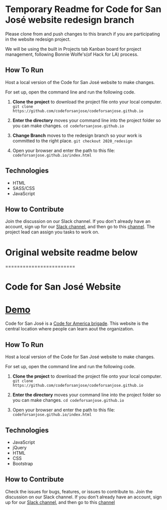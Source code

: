 # Temporary Readme for Code for San José website redesign branch

Please clone from and push changes to this branch if you are participating in the website redesign project.

We will be using the built in Projects tab Kanban board for project management, following Bonnie Wolfe's(of Hack for LA) process.

## How To Run

Host a local version of the Code for San José website to make changes.

For set up, open the command line and run the following code.

1. **Clone the project** to download the project file onto your local computer.
   `git clone https://github.com/codeforsanjose/codeforsanjose.github.io`

2. **Enter the directory** moves your command line into the project folder so you can make changes.
   `cd codeforsanjose.github.io`

3. **Change Branch** moves to the redesign branch so your work is committed to the right place.
   `git checkout 2020_redesign`

4. Open your browser and enter the path to this file:
   `codeforsanjose.github.io/index.html`

## Technologies

- HTML
- SASS/CSS
- JavaScript

## How to Contribute

Join the discussion on our Slack channel. If you don't already have an account, sign up for our [Slack channel](https://join.slack.com/t/codeforsanjose/shared_invite/zt-iwnx99kh-motBC0J47O8ItlR3zjAIBA), and then go to this [channel](https://codeforsanjose.slack.com/messages/proj-cfsj-website/). The project lead can assign you tasks to work on.

# Original website readme below

========================

# Code for San José Website

# [Demo](http://www.codeforsanjose.com)

Code for San José is a [Code for America brigade](https://www.codeforamerica.org/brigades). This website is the central location where people can learn aout the organization.

## How To Run

Host a local version of the Code for San José website to make changes.

For set up, open the command line and run the following code.

1. **Clone the project** to download the project file onto your local computer.
   `git clone https://github.com/codeforsanjose/codeforsanjose.github.io`

2. **Enter the directory** moves your command line into the project folder so you can make changes.
   `cd codeforsanjose.github.io`

3. Open your browser and enter the path to this file:
   `codeforsanjose.github.io/index.html`

## Technologies

- JavaScript
- jQuery
- HTML
- CSS
- Bootstrap

## How to Contribute

Check the issues for bugs, features, or issues to contribute to. Join the discussion on our Slack channel. If you don't already have an account, sign up for our [Slack channel](https://join.slack.com/t/codeforsanjose/shared_invite/zt-iwnx99kh-motBC0J47O8ItlR3zjAIBA), and then go to this [channel](https://codeforsanjose.slack.com/messages/proj-cfsj-website/)
